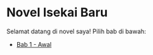 # Novel Isekai Baru

Selamat datang di novel saya! Pilih bab di bawah:

- [Bab 1 - Awal](novel/bab-1.md)
